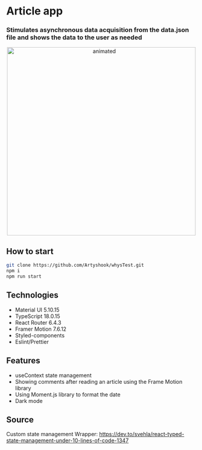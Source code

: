 # Article app 
### Stimulates asynchronous data acquisition from the data.json file and shows the data to the user as needed
<p align="center"> <img width="500" alt="animated" src="https://github.com/Artyshook/Projects/blob/main/chrome-capture-2022-10-28%20(1).gif"/>
 </p>

## How to start
```sh
git clone https://github.com/Artyshook/whysTest.git
npm i
npm run start
```

## Technologies
- Material UI 5.10.15
- TypeScript 18.0.15
- React Router 6.4.3
- Framer Motion 7.6.12
- Styled-components
- Eslint/Prettier

## Features
- useContext state management
- Showing comments after reading an article using the Frame Motion library
- Using Moment.js library to format the date
- Dark mode 

## Source 
Custom state management Wrapper: https://dev.to/svehla/react-typed-state-management-under-10-lines-of-code-1347
